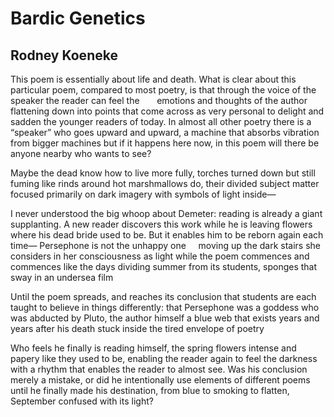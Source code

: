 # Bardic Genetics
## Rodney Koeneke
This poem is essentially about life and death.
What is clear about this particular poem, compared to most poetry,
is that through the voice of the speaker the reader can feel the
      emotions and thoughts of the author
flattening down into points
that come across as very personal
to delight and sadden the younger readers of today.
In almost all other poetry there is a “speaker”
who goes upward and upward,
a machine that absorbs vibration from bigger machines
but if it happens here now, in this poem
will there be anyone nearby who wants to see?

Maybe the dead know how to live more fully,
torches turned down but still fuming
like rinds around hot marshmallows do,
their divided subject matter focused primarily
on dark imagery with symbols of light inside—

I never understood the big whoop about Demeter:
reading is already a giant supplanting.
A new reader discovers this work
while he is leaving flowers where his dead bride used to be.
But it enables him to be reborn again each time—
Persephone is not the unhappy one
    moving up the dark stairs
she considers in her consciousness as light
while the poem commences and commences
like the days dividing summer from its students,
sponges that sway in an undersea film

Until the poem spreads, and reaches its conclusion
that students are each taught to believe in things differently:
that Persephone was a goddess
who was abducted by Pluto,
the author himself a blue web that exists
years and years after his death
stuck inside the tired envelope of poetry

Who feels he finally is reading himself,
the spring flowers intense and papery
like they used to be, enabling the reader
again to feel the darkness
with a rhythm that enables the reader to almost see.
Was his conclusion merely a mistake, or did he intentionally
use elements of different poems until he finally made
his destination, from blue to smoking to flatten,
September confused with its light?